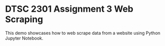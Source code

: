 # DTSC 2301 Assignment 3 Web Scraping
This demo showcases how to web scrape data from a website using Python Jupyter Notebook.

